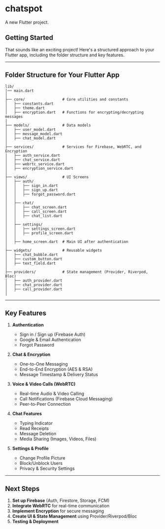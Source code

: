 # chatspot

A new Flutter project.

## Getting Started

That sounds like an exciting project! Here's a structured approach to your Flutter app, including the folder structure and key features.

---

## **Folder Structure for Your Flutter App**
```
lib/
│── main.dart
│
├── core/                 # Core utilities and constants
│   ├── constants.dart
│   ├── theme.dart
│   ├── encryption.dart   # Functions for encrypting/decrypting messages
│
├── models/               # Data models
│   ├── user_model.dart
│   ├── message_model.dart
│   ├── chat_model.dart
│
├── services/             # Services for Firebase, WebRTC, and Encryption
│   ├── auth_service.dart
│   ├── chat_service.dart
│   ├── webrtc_service.dart
│   ├── encryption_service.dart
│
├── views/                # UI Screens
│   ├── auth/
│   │   ├── sign_in.dart
│   │   ├── sign_up.dart
│   │   ├── forgot_password.dart
│   │
│   ├── chat/
│   │   ├── chat_screen.dart
│   │   ├── call_screen.dart
│   │   ├── chat_list.dart
│   │
│   ├── settings/
│   │   ├── settings_screen.dart
│   │   ├── profile_screen.dart
│   │
│   ├── home_screen.dart  # Main UI after authentication
│
├── widgets/              # Reusable widgets
│   ├── chat_bubble.dart
│   ├── custom_button.dart
│   ├── text_field.dart
│
├── providers/            # State management (Provider, Riverpod, Bloc)
│   ├── auth_provider.dart
│   ├── chat_provider.dart
│   ├── call_provider.dart
│
```

---

## **Key Features**
1. **Authentication**
   - Sign in / Sign up (Firebase Auth)
   - Google & Email Authentication
   - Forgot Password

2. **Chat & Encryption**
   - One-to-One Messaging
   - End-to-End Encryption (AES & RSA)
   - Message Timestamp & Delivery Status

3. **Voice & Video Calls (WebRTC)**
   - Real-time Audio & Video Calling
   - Call Notifications (Firebase Cloud Messaging)
   - Peer-to-Peer Connection

4. **Chat Features**
   - Typing Indicator
   - Read Receipts
   - Message Deletion
   - Media Sharing (Images, Videos, Files)

5. **Settings & Profile**
   - Change Profile Picture
   - Block/Unblock Users
   - Privacy & Security Settings

---

## **Next Steps**
1. **Set up Firebase** (Auth, Firestore, Storage, FCM)
2. **Integrate WebRTC** for real-time communication
3. **Implement Encryption** for secure messaging
4. **Create UI & State Management** using Provider/Riverpod/Bloc
5. **Testing & Deployment**

